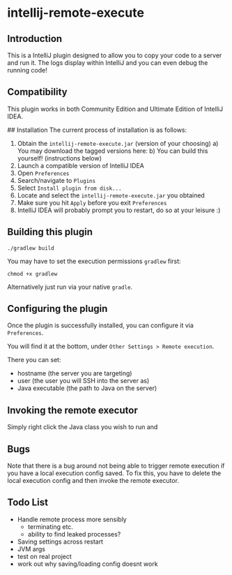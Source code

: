 # intellij-remote-execute

## Introduction

This is a IntelliJ plugin designed to allow you to copy your code to a server and run it. 
The logs display within IntelliJ and you can even debug the running code!

## Compatibility
This plugin works in both Community Edition and Ultimate Edition of IntelliJ IDEA.

## Installation
The current process of installation is as follows:

1) Obtain the `intellij-remote-execute.jar` (version of your choosing)
    a) You may download the tagged versions here: <link>
    b) You can build this yourself! (instructions below)
2) Launch a compatible version of IntelliJ IDEA
3) Open `Preferences` 
4) Search/navigate to `Plugins`
5) Select `Install plugin from disk...`
6) Locate and select the `intellij-remote-execute.jar` you obtained
7) Make sure you hit `Apply` before you exit `Preferences`
8) IntelliJ IDEA will probably prompt you to restart, do so at your leisure :)

## Building this plugin
`./gradlew build`

You may have to set the execution permissions `gradlew` first:

`chmod +x gradlew`
 
Alternatively just run via your native `gradle`.

## Configuring the plugin
Once the plugin is successfully installed, you can configure it via `Preferences`.

You will find it at the bottom, under `Other Settings > Remote execution`.

There you can set:

- hostname (the server you are targeting)
- user (the user you will SSH into the server as)
- Java executable (the path to Java on the server)

## Invoking the remote executor
Simply right click the Java class you wish to run and 

## Bugs
Note that there is a bug around not being able to trigger remote execution if you have a local execution config saved.
To fix this, you have to delete the local execution config and then invoke the remote executor.

## Todo List
- Handle remote process more sensibly
   - terminating etc.
   - ability to find leaked processes?
- Saving settings across restart
- JVM args
- test on real project
- work out why saving/loading config doesnt work